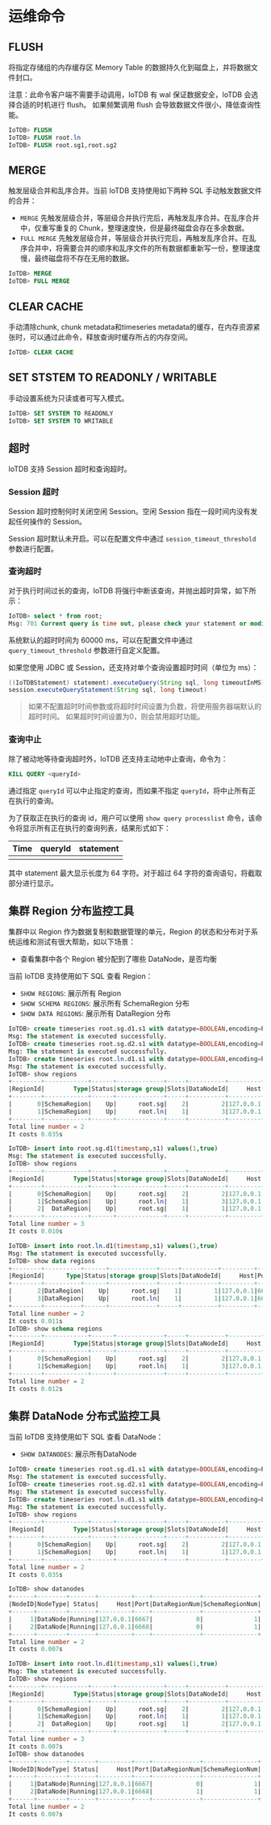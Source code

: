 <!--

    Licensed to the Apache Software Foundation (ASF) under one
    or more contributor license agreements.  See the NOTICE file
    distributed with this work for additional information
    regarding copyright ownership.  The ASF licenses this file
    to you under the Apache License, Version 2.0 (the
    "License"); you may not use this file except in compliance
    with the License.  You may obtain a copy of the License at
    
        http://www.apache.org/licenses/LICENSE-2.0
    
    Unless required by applicable law or agreed to in writing,
    software distributed under the License is distributed on an
    "AS IS" BASIS, WITHOUT WARRANTIES OR CONDITIONS OF ANY
    KIND, either express or implied.  See the License for the
    specific language governing permissions and limitations
    under the License.

-->
# 运维命令

## FLUSH

将指定存储组的内存缓存区 Memory Table 的数据持久化到磁盘上，并将数据文件封口。

注意：此命令客户端不需要手动调用，IoTDB 有 wal 保证数据安全，IoTDB 会选择合适的时机进行 flush。
如果频繁调用 flush 会导致数据文件很小，降低查询性能。

```sql
IoTDB> FLUSH 
IoTDB> FLUSH root.ln
IoTDB> FLUSH root.sg1,root.sg2
```

## MERGE

触发层级合并和乱序合并。当前 IoTDB 支持使用如下两种 SQL 手动触发数据文件的合并：

* `MERGE` 先触发层级合并，等层级合并执行完后，再触发乱序合并。在乱序合并中，仅重写重复的 Chunk，整理速度快，但是最终磁盘会存在多余数据。
* `FULL MERGE` 先触发层级合并，等层级合并执行完后，再触发乱序合并。在乱序合并中，将需要合并的顺序和乱序文件的所有数据都重新写一份，整理速度慢，最终磁盘将不存在无用的数据。

```sql
IoTDB> MERGE
IoTDB> FULL MERGE
```

## CLEAR CACHE


手动清除chunk, chunk metadata和timeseries metadata的缓存，在内存资源紧张时，可以通过此命令，释放查询时缓存所占的内存空间。

```sql
IoTDB> CLEAR CACHE
```

## SET STSTEM TO READONLY / WRITABLE

手动设置系统为只读或者可写入模式。

```sql
IoTDB> SET SYSTEM TO READONLY
IoTDB> SET SYSTEM TO WRITABLE
```

## 超时

IoTDB 支持 Session 超时和查询超时。

### Session 超时

Session 超时控制何时关闭空闲 Session。空闲 Session 指在一段时间内没有发起任何操作的 Session。

Session 超时默认未开启。可以在配置文件中通过 `session_timeout_threshold` 参数进行配置。

### 查询超时

对于执行时间过长的查询，IoTDB 将强行中断该查询，并抛出超时异常，如下所示：

```sql
IoTDB> select * from root;
Msg: 701 Current query is time out, please check your statement or modify timeout parameter.
```

系统默认的超时时间为 60000 ms，可以在配置文件中通过 `query_timeout_threshold` 参数进行自定义配置。

如果您使用 JDBC 或 Session，还支持对单个查询设置超时时间（单位为 ms）：

```java
((IoTDBStatement) statement).executeQuery(String sql, long timeoutInMS)
session.executeQueryStatement(String sql, long timeout)
```

> 如果不配置超时时间参数或将超时时间设置为负数，将使用服务器端默认的超时时间。 
> 如果超时时间设置为0，则会禁用超时功能。

### 查询中止

除了被动地等待查询超时外，IoTDB 还支持主动地中止查询，命令为：

```sql
KILL QUERY <queryId>
```

通过指定 `queryId` 可以中止指定的查询，而如果不指定 `queryId`，将中止所有正在执行的查询。

为了获取正在执行的查询 id，用户可以使用 `show query processlist` 命令，该命令将显示所有正在执行的查询列表，结果形式如下：

| Time | queryId | statement |
| ---- | ------- | --------- |
|      |         |           |

其中 statement 最大显示长度为 64 字符。对于超过 64 字符的查询语句，将截取部分进行显示。

## 集群 Region 分布监控工具

集群中以 Region 作为数据复制和数据管理的单元，Region 的状态和分布对于系统运维和测试有很大帮助，如以下场景：

- 查看集群中各个 Region 被分配到了哪些 DataNode，是否均衡

当前 IoTDB 支持使用如下 SQL 查看 Region：

- `SHOW REGIONS`: 展示所有 Region
- `SHOW SCHEMA REGIONS`: 展示所有 SchemaRegion 分布
- `SHOW DATA REGIONS`: 展示所有 DataRegion 分布

```sql
IoTDB> create timeseries root.sg.d1.s1 with datatype=BOOLEAN,encoding=PLAIN
Msg: The statement is executed successfully.
IoTDB> create timeseries root.sg.d2.s1 with datatype=BOOLEAN,encoding=PLAIN
Msg: The statement is executed successfully.
IoTDB> create timeseries root.ln.d1.s1 with datatype=BOOLEAN,encoding=PLAIN
Msg: The statement is executed successfully.
IoTDB> show regions
+--------+------------+------+-------------+-----+----------+---------+----+
|RegionId|        Type|Status|storage group|Slots|DataNodeId|     Host|Port|
+--------+------------+------+-------------+-----+----------+---------+----+
|       0|SchemaRegion|    Up|      root.sg|    2|         2|127.0.0.1|6669|
|       1|SchemaRegion|    Up|      root.ln|    1|         3|127.0.0.1|6667|
+--------+------------+------+-------------+-----+----------+---------+----+
Total line number = 2
It costs 0.035s

IoTDB> insert into root.sg.d1(timestamp,s1) values(1,true)
Msg: The statement is executed successfully.
IoTDB> show regions
+--------+------------+------+-------------+-----+----------+---------+----+
|RegionId|        Type|Status|storage group|Slots|DataNodeId|     Host|Port|
+--------+------------+------+-------------+-----+----------+---------+----+
|       0|SchemaRegion|    Up|      root.sg|    2|         2|127.0.0.1|6669|
|       1|SchemaRegion|    Up|      root.ln|    1|         3|127.0.0.1|6667|
|       2|  DataRegion|    Up|      root.sg|    1|         1|127.0.0.1|6671|
+--------+------------+------+-------------+-----+----------+---------+----+
Total line number = 3
It costs 0.010s

IoTDB> insert into root.ln.d1(timestamp,s1) values(1,true)
Msg: The statement is executed successfully.
IoTDB> show data regions
+--------+----------+------+-------------+-----+----------+---------+----+
|RegionId|      Type|Status|storage group|Slots|DataNodeId|     Host|Port|
+--------+----------+------+-------------+-----+----------+---------+----+
|       2|DataRegion|    Up|      root.sg|    1|         1|127.0.0.1|6671|
|       3|DataRegion|    Up|      root.ln|    1|         1|127.0.0.1|6671|
+--------+----------+------+-------------+-----+----------+---------+----+
Total line number = 2
It costs 0.011s
IoTDB> show schema regions
+--------+------------+------+-------------+-----+----------+---------+----+
|RegionId|        Type|Status|storage group|Slots|DataNodeId|     Host|Port|
+--------+------------+------+-------------+-----+----------+---------+----+
|       0|SchemaRegion|    Up|      root.sg|    2|         2|127.0.0.1|6669|
|       1|SchemaRegion|    Up|      root.ln|    1|         3|127.0.0.1|6667|
+--------+------------+------+-------------+-----+----------+---------+----+
Total line number = 2
It costs 0.012s
```
## 集群 DataNode 分布式监控工具

当前 IoTDB 支持使用如下 SQL 查看 DataNode：

- `SHOW DATANODES`: 展示所有DataNode

```sql
IoTDB> create timeseries root.sg.d1.s1 with datatype=BOOLEAN,encoding=PLAIN
Msg: The statement is executed successfully.
IoTDB> create timeseries root.sg.d2.s1 with datatype=BOOLEAN,encoding=PLAIN
Msg: The statement is executed successfully.
IoTDB> create timeseries root.ln.d1.s1 with datatype=BOOLEAN,encoding=PLAIN
Msg: The statement is executed successfully.
IoTDB> show regions
+--------+------------+------+-------------+-----+----------+---------+----+
|RegionId|        Type|Status|storage group|Slots|DataNodeId|     Host|Port|
+--------+------------+------+-------------+-----+----------+---------+----+
|       0|SchemaRegion|    Up|      root.sg|    2|         2|127.0.0.1|6668|
|       1|SchemaRegion|    Up|      root.ln|    1|         1|127.0.0.1|6667|
+--------+------------+------+-------------+-----+----------+---------+----+
Total line number = 2
It costs 0.035s

IoTDB> show datanodes
+------+--------+-------+---------+----+-------------+---------------+
|NodeID|NodeType| Status|     Host|Port|DataRegionNum|SchemaRegionNum|
+------+--------+-------+---------+----+-------------+---------------+
|     1|DataNode|Running|127.0.0.1|6667|            0|              1|
|     2|DataNode|Running|127.0.0.1|6668|            0|              1|
+------+--------+-------+---------+----+-------------+---------------+
Total line number = 2
It costs 0.007s

IoTDB> insert into root.ln.d1(timestamp,s1) values(1,true)
Msg: The statement is executed successfully.
IoTDB> show regions
+--------+------------+------+-------------+-----+----------+---------+----+
|RegionId|        Type|Status|storage group|Slots|DataNodeId|     Host|Port|
+--------+------------+------+-------------+-----+----------+---------+----+
|       0|SchemaRegion|    Up|      root.sg|    2|         2|127.0.0.1|6668|
|       1|SchemaRegion|    Up|      root.ln|    1|         1|127.0.0.1|6667|
|       2|  DataRegion|    Up|      root.sg|    1|         2|127.0.0.1|6668|
+--------+------------+------+-------------+-----+----------+---------+----+
Total line number = 3
It costs 0.007s
IoTDB> show datanodes
+------+--------+-------+---------+----+-------------+---------------+
|NodeID|NodeType| Status|     Host|Port|DataRegionNum|SchemaRegionNum|
+------+--------+-------+---------+----+-------------+---------------+
|     1|DataNode|Running|127.0.0.1|6667|            0|              1|
|     2|DataNode|Running|127.0.0.1|6668|            1|              1|
+------+--------+-------+---------+----+-------------+---------------+
Total line number = 2
It costs 0.007s
```

